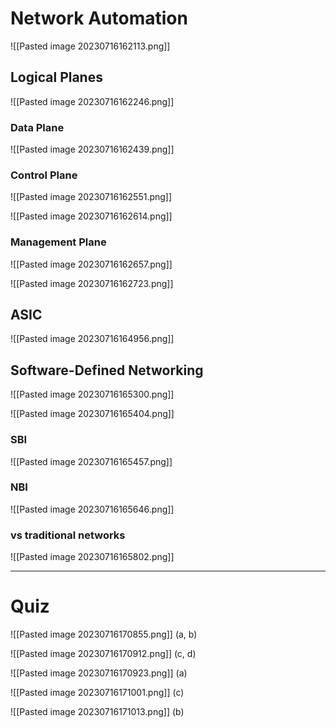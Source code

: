 
# Network Automation

![[Pasted image 20230716162113.png]]

## Logical Planes

![[Pasted image 20230716162246.png]]

### Data Plane

![[Pasted image 20230716162439.png]]

### Control Plane

![[Pasted image 20230716162551.png]]

![[Pasted image 20230716162614.png]]

### Management Plane

![[Pasted image 20230716162657.png]]

![[Pasted image 20230716162723.png]]

## ASIC

![[Pasted image 20230716164956.png]]

## Software-Defined Networking

![[Pasted image 20230716165300.png]]

![[Pasted image 20230716165404.png]]

### SBI

![[Pasted image 20230716165457.png]]

### NBI

![[Pasted image 20230716165646.png]]

### vs traditional networks

![[Pasted image 20230716165802.png]]


---

# Quiz

![[Pasted image 20230716170855.png]]
(a, b)

![[Pasted image 20230716170912.png]]
(c, d)

![[Pasted image 20230716170923.png]]
(a)

![[Pasted image 20230716171001.png]]
(c)

![[Pasted image 20230716171013.png]]
(b)

